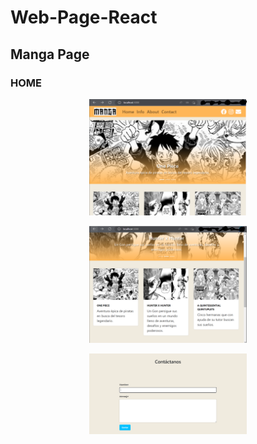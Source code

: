 # Web-Page-React

## Manga Page

### HOME

<p align="center" width="50%">
    <img width="50%" src="paginaweb.PNG">
</p>

<p align="center" width="50%">
    <img width="50%" src="paginaweb1.PNG">
</p>

<p align="center" width="50%">
    <img width="50%" src="paginaweb3.PNG">
</p>
